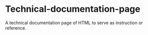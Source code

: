# Technical-documentation-page
A technical documentation page of HTML to serve as instruction or reference.
